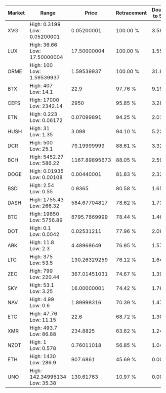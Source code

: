 | Market | Range | Price| Retracement | Doubles to 50% |
| --- | --- | --- | --- | --- |
| XVG | High: 0.3199<br />Low: 0.05200001 | 0.05200001 | 100.00 % | 3.58 |
| LUX | High: 36.66<br />Low: 17.50000004 | 17.50000004 | 100.00 % | 1.55 |
| ORME | High: 100<br />Low: 1.59539937 | 1.59539937 | 100.00 % | 31.84 |
| BTX | High: 407<br />Low: 14.1 | 22.9 | 97.76 % | 9.19 |
| CEFS | High: 17000<br />Low: 2342.14 | 2950 | 95.85 % | 3.28 |
| ETN | High: 0.223<br />Low: 0.06172 | 0.07099891 | 94.25 % | 2.01 |
| HUSH | High: 31<br />Low: 1.35 | 3.098 | 94.10 % | 5.22 |
| DCR | High: 500<br />Low: 25.1 | 79.19999999 | 88.61 % | 3.32 |
| BCH | High: 5452.27<br />Low: 586.22 | 1167.89895673 | 88.05 % | 2.59 |
| DOGE | High: 0.01935<br />Low: 0.00108 | 0.00440001 | 81.83 % | 2.32 |
| BSD | High: 2.54<br />Low: 0.55 | 0.9365 | 80.58 % | 1.65 |
| DASH | High: 1755.43<br />Low: 266.32 | 584.67704817 | 78.62 % | 1.73 |
| BTC | High: 19850<br />Low: 5756.89 | 8795.7869999 | 78.44 % | 1.46 |
| DOT | High: 0.1<br />Low: 0.0042 | 0.02531211 | 77.96 % | 2.06 |
| ARK | High: 11.8<br />Low: 2.3 | 4.48968649 | 76.95 % | 1.57 |
| LTC | High: 375<br />Low: 53.5 | 130.26329259 | 76.12 % | 1.64 |
| ZEC | High: 799<br />Low: 220.44 | 367.01451031 | 74.67 % | 1.39 |
| SKY | High: 53.1<br />Low: 3.25 | 16.00000001 | 74.42 % | 1.76 |
| NAV | High: 4.99<br />Low: 0.6 | 1.89998316 | 70.39 % | 1.47 |
| ETC | High: 47.76<br />Low: 11.15 | 22.6 | 68.72 % | 1.30 |
| XMR | High: 493.7<br />Low: 86.88 | 234.8825 | 63.62 % | 1.24 |
| NZDT | High: 1<br />Low: 0.578 | 0.76011018 | 56.85 % | 1.04 |
| ETH | High: 1430<br />Low: 286.9 | 907.6861 | 45.69 % | 0.00 |
| UNO | High: 142.34995134<br />Low: 35.38 | 130.61763 | 10.97 % | 0.00 |
